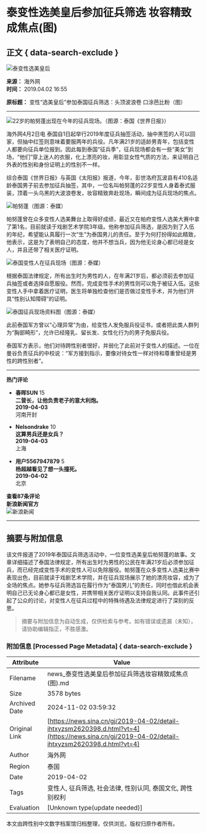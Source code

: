 # 泰变性选美皇后参加征兵筛选 妆容精致成焦点(图)

## 正文 { data-search-exclude }


![泰变性选美皇后](https://n.sinaimg.cn/sinacn17/174/w87h87/20180315/2b0c-fyshfup8142498.jpg)

**来源：** 海外网  
**时间：** 2019.04.02 16:55  

**原标题：** 变性“选美皇后”参加泰国征兵筛选：头顶波浪卷 口涂芭比粉（图）

---

![22岁的帕努蓬出现在今年的征兵现场。（图源：泰国《世界日报》）](https://k.sinaimg.cn/n/news/transform/193/w550h443/20190402/z2lE-hvcmeux6619799.png/w700d1q75cms.jpg?by=cms_fixed_width)

海外网4月2日电 泰国自1日起举行2019年度征兵抽签活动，抽中黑签的人可以回家，但抽中红签则意味着要服两年的兵役。凡年满21岁的适龄男青年，包括变性人都要向征兵单位报到。因此每到泰国“征兵季”，征兵现场都会有一些“美女”到场，“他们”穿上迷人的衣服，化上漂亮的妆，用彰显女性气质的方法，来证明自己外表的性别和身份证明上的性别不一样。

综合泰国《世界日报》与英国《太阳报》报道，今年，彭世洛府瓦波县有410名适龄泰国男子前去参加征兵抽签，其中，一位名叫帕努蓬的22岁变性人身着泰式服装，顶着一头乌黑的大波浪卷发，妆容精致奔赴现场，瞬间成为征兵现场的焦点。

![帕努蓬（图源：泰媒）](https://k.sinaimg.cn/n/translate/369/w746h423/20190402/y24E-hvcmeux6605089.png/w700d1q75cms.jpg?by=cms_fixed_width)

帕努蓬曾在众多变性人选美舞台上取得好成绩，最近又在帕府变性人选美大赛中拿了第1名，目前就读于戏剧艺术学院3年级。他称参加征兵筛选，是因为到了入伍的年纪，希望能认真履行一次“生”为泰国男儿的责任。至于为何打扮得如此精致，他表示，这是为了表明自己的态度，他并不想当兵，因为他无论身心都已经是女人，并且还带了相关医疗证明。

![泰国变性人在征兵现场（图源：泰媒）](https://k.sinaimg.cn/n/news/transform/116/w550h366/20190402/VWx7-hvcmeux6617640.jpg/w700d1q75cms.jpg?by=cms_fixed_width)

根据泰国法律规定，所有出生时为男性的人，在年满21岁后，都必须前去参加征兵抽签或者选择自愿服役。然而，完成变性手术的男性则可以免于被征入伍。这些变性人手中拿着医疗证明，医生将单独检查他们是否做过变性手术，并为他们开具“性别认知障碍”的证明。

![泰国征兵现场资料图（图源：泰媒）](https://k.sinaimg.cn/n/news/transform/74/w550h324/20190402/0r_z-hvcmeux6618674.png/w700d1q75cms.jpg?by=cms_fixed_width)

此前泰国军方曾以“心理异常”为由，给变性人发免服兵役证书，或者把此类人群列为“胸部畸形”，允许已经隆乳、留长发、女性化行为的男子免服兵役。

泰国军方表示，他们对待跨性别者很好，并弱化了此前对于变性人的描述。一位在曼谷负责征兵的中校说：“军方接到指示，要像对待女性一样对待和尊重曾经是男性的跨性别者”。

---

**热门评论**

- **春晖SUN** 15  
  **二营长，让他负责老子的意大利炮。**  
  **2019-04-03**  
  河南开封  

- **Nelsondrake** 10  
  **这算男兵还是女兵？**  
  **2019-04-03**  
  上海  

- **用户5567947879** 5  
  **杨超越看见了想一头撞死。**  
  **2019-04-02**  
  北京  

**查看87条评论**  
**新浪新闻官方**  
![新浪新闻](https://n.sinaimg.cn/default/80905340/20200331/sinalogo.png)  

---

## 摘要与附加信息

<!-- tcd_abstract -->
该文件报道了2019年泰国征兵筛选活动中，一位变性选美皇后帕努蓬的故事。文章详细描述了泰国法律规定，所有出生时为男性的公民在年满21岁后必须参加征兵，而已经完成变性手术的变性人可以免除服役。帕努蓬在众多变性人选美比赛中表现出色，目前就读于戏剧艺术学院，并在征兵现场展示了她的漂亮妆容，成为了全场的焦点。她参与征兵筛选旨在履行作为“泰国男儿”的责任，同时也借此机会表明自己已无论身心都已是女性，并携带相关医疗证明以支持自我认同。此事件还引起了公众的讨论，对变性人在征兵过程中的特殊待遇及法律规定进行了深刻的反思。
<!-- tcd_abstract_end -->

> 摘要与附加信息为自动生成，仅供检索与参考。如有错误或遗漏（未知），请协助编辑指正，不胜感激。

### 附加信息 [Processed Page Metadata] { data-search-exclude }

| Attribute       | Value                                  |
|-----------------|----------------------------------------|
| Filename        | news_泰变性选美皇后参加征兵筛选妆容精致成焦点(图).md                             |
| Size            | 3578 bytes                           |
| Archived Date   | 2024-11-02 03:59:32                             |
| Original Link   | [https://news.sina.cn/gj/2019-04-02/detail-ihtxyzsm2620398.d.html?vt=4](https://news.sina.cn/gj/2019-04-02/detail-ihtxyzsm2620398.d.html?vt=4)                       |
| Author          | 海外网                               |
| Region          | 泰国                               |
| Date            | 2019-04-02                                 |
| Tags            | 变性人, 征兵筛选, 社会法律, 性别认同, 泰国文化, 跨性别权利                                 |
| Evaluation            | [Unknown type(update needed)]                                 |
<!-- tcd_table_end -->

本文由跨性别中文数字档案馆归档整理，仅供浏览。版权归原作者所有。
